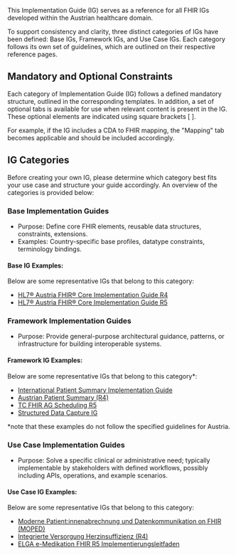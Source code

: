 This Implementation Guide (IG) serves as a reference for all FHIR IGs developed within the Austrian healthcare domain.

To support consistency and clarity, three distinct categories of IGs have been defined: Base IGs, Framework IGs, and Use Case IGs. Each category follows its own set of guidelines, which are outlined on their respective reference pages.

## Mandatory and Optional Constraints

Each category of Implementation Guide (IG) follows a defined mandatory structure, outlined in the corresponding templates. In addition, a set of optional tabs is available for use when relevant content is present in the IG. These optional elements are indicated using square brackets [ ].

For example, if the IG includes a CDA to FHIR mapping, the "Mapping" tab becomes applicable and should be included accordingly.

## IG Categories

Before creating your own IG, please determine which category best fits your use case and structure your guide accordingly. An overview of the categories is provided below:

### Base Implementation Guides
- Purpose: Define core FHIR elements, reusable data structures, constraints, extensions.
- Examples: Country-specific base profiles, datatype constraints, terminology bindings.

#### Base IG Examples:

Below are some representative IGs that belong to this category:
- [HL7® Austria FHIR® Core Implementation Guide R4](https://fhir.hl7.at/r4-core-main/index.html)
- [HL7® Austria FHIR® Core Implementation Guide R5](https://fhir.hl7.at/r5-core-main/index.html)

### Framework Implementation Guides
- Purpose: Provide general-purpose architectural guidance, patterns, or infrastructure for building interoperable systems.

#### Framework IG Examples:
Below are some representative IGs that belong to this category*:
- [International Patient Summary Implementation Guide](https://build.fhir.org/ig/HL7/fhir-ips/)
- [Austrian Patient Summary (R4)](https://fhir.hl7.at/r4-ELGA-AustrianPatientSummary-main/index.html)
- [TC FHIR AG Scheduling R5](https://fhir.hl7.at/r5-TC-FHIR-AG-Scheduling-R5-main/index.html)
- [Structured Data Capture IG](https://build.fhir.org/ig/HL7/sdc/)

*note that these examples do not follow the specified guidelines for Austria.

### Use Case Implementation Guides
- Purpose: Solve a specific clinical or administrative need; typically implementable by stakeholders with defined workflows, possibly including APIs, operations, and example scenarios.

#### Use Case IG Examples:
Below are some representative IGs that belong to this category:
- [Moderne Patient:innenabrechnung und Datenkommunikation on FHIR (MOPED)](https://fhir.hl7.at/r5-ELGA-MOPED-main/index.html)
- [Integrierte Versorgung Herzinsuffizienz (R4)](https://fhir.hl7.at/r4-ELGA-IV-Herzinsuffizienz-main/index.html)
- [ELGA e-Medikation FHIR R5 Implementierungsleitfaden](https://fhir.hl7.at/r5-ELGA-e-medikation-main/index.html)

